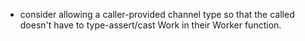 - consider allowing a caller-provided channel type so that the called doesn't have to type-assert/cast Work in their Worker function.
